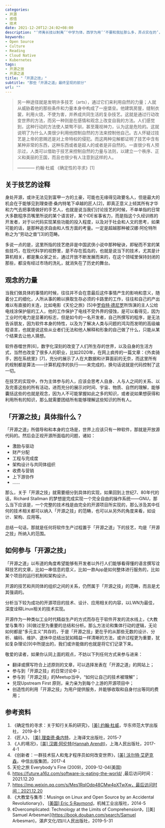 ```yaml
---
categories:
- 开源
- 感悟
- 技术
date: 2021-12-20T12:24:02+08:00
description: "‘师夷长技以制夷’‘中学为体，西学为用’‘不要和我扯那么多，弄点实在的’，有形的技艺，能够解决现实问题的，向来是受大众所欢迎的，那些抽象的、虚构的、形而上的内容，也总是被大众所鄙夷的，「开源之道」并非不知道这些，如果没有过去6年的累积，那么谈技术也就不是「开源之道」了，这是一个相互佐证、相互成就的彼此依赖的左右手，缺一不可。是时候来聊些大众可接受的实用的内容了。"
keywords:
- Open Source
- Culture
- Reading
- Cloud Native
- Kubernetes
tags:
- 开源之技
- 开源之道
title: "「开源之技」"
subtitle: "那些「开源之道」最终呈现的部分"
url: ""
---
```


> 另一种途径就是发明许多技艺（arts），通过它们来利用自然的力量；人就从威胁着他的那些条件和力量本身中构成了一座堡垒。他建筑房屋，缝制衣裳，利用火烧，不使为害，并养成共同生活的复杂技艺。这就是通过行动改变世界的方法，而另一种则是在感情和观念上改变自我的方法。人们感觉到，这种行动的方法使人桀骜不驯，甚至蔑视神力，认为这是危险的。这就说明了为什么人类很少利用他控制自然的方法来控制他自己。古人怀疑过技艺是上帝的恩赐还是对上帝特权的侵犯。而这两种见解都证明了技艺中含有某种非常的东西，这种东西或者是超人的或者是非自然的。一直很少有人预示过，人类可以借助于技艺来控制自然的力量与法则，以建立一个秩序、正义和美丽的王国，而且也很少有人注意到这样的人。
>
> ———— 约翰·杜威 《确定性的寻求》[1]

## 关于技艺的诠释

身处开源，或许无法见到富甲一方的土豪，可能也无缘得见政要名人，但是最大的机会在于能够见到理查德·桑内特笔下卓越的匠人[2]，即真正意义上倾其所有才华和力气去把事情做好的手艺人，也就是说当我们讨论技艺的时候，不单单指的日常大多数程序员嘴里所说的某个语言好，某个IDE省事省力，而是指这个久经训练的开发者，对于以代码实现某些功能的投入程度，以及对于社会和人文的思考，如果可能的话，是那种追求自由和人性方面的考量。一定是超越那种被汉娜·阿伦特所称之为“劳动之兽”[3]的范畴。

多说一点的是，这里所指的技艺绝非是中国武侠小说中那种秘诀，即秘而不宣的某些技巧，在现代科学的视野里，是不存在孤岛的，也就是说当下的技术，尤其是计算机相关，都是集众家之长，通过开放不断发展而来的，在这个领域里保持封闭的那些，都没有经过市场的洗礼，就消失在了历史的舞台。

## 观念的力量

当我们做具体的事情的时候，往往并不会在意最后这件事情产生的影响和意义，随着分工的细化，人所从事的赖以换取生存必须的卡路里的工作，往往和自己的产出难以有直接的关连，比如电影《天伦之旅》[5]中[罗伯特·德尼罗](https://movie.douban.com/celebrity/1054445/)所饰演的主人公给电线涂保护层的工人，他的工作保护了电线不受外界的侵蚀，是可以看得见，因为工业时代电力是显著的标志，但是如今的一名开发者，自己所撰写的程序，是无法告诉朋友，因为软件本身的特性，以及为了解决人类与问题的鸿沟而发明的高级编程语言，也就是说这些从业者们无法和他人解释和形象的自己做了什么，只能从某个结果去让他人猜想。

软件吞噬世界[6]，数字化深刻的改变了人们所生存的世界，以及自身的生活方式，当然也改变了很多人的职业，比如2020年，在网上疯传的一篇文章：《外卖骑手，困在系统里》[7]，充分的展示了人在大数据和计算面前的无奈，而这里所有的规制都是算法——计算机程序的执行——来完成的，换句话说就是代码控制了这一切。

在技艺的实现中，作为主体参与的人，应该会思考人自身、人与人之间的关系、以及完善这些的所有活动，进而充分的展示对时间、宇宙、物质、自然的理解，能够囊括这些的也就是观念，因为人不可能掌握如此之多的知识，或者说如果想获得和利用所有的知识，那么就需要团结所有能够理解这些知识的所有人。

## 「开源之技」具体指什么？

「开源之道」所倡导和和本身的立场是，世界上应该只有一种软件，那就是开放源代码的。然后会正视开源所面临的问题，诸如：

* 激励与驱动
* 财产分配
* 工程与完成度
* 架构设计与共同体组织
* 收费与营销
* 上下游协作
* ......

那么，关于「开源之技」就需要细分到具体的实现，如果回到上世纪7、80年代的话，Richard Stallman 的梦想是完成实现一个完全自由的操作系统——GNU，那么当下应该是，一个完整的技术栈是由完全的开源项目所实现的，那么涉及其中任何的技术相关都可以纳入「开源之技」的范畴，也可以从另外的角度来看，如设计、架构、应用等。

总结一句话，那就是任何将软件生产过程置于「开源之道」下的技艺，均是「开源之技」所纳入的范围。

## 如何参与「开源之技」

「开源之道」以布道的角度希望能够有开发者以外行人们能够看得懂的语言撰写诠释技艺的文章，比如一串信息的意义，比如一款App是如何整体进行服务的，比如某个项目的运行机制和架构设计。

开源的技艺和共同体的组织之间的关系，仍然属于「开源之技」的范畴，而且是尤其强调的。

分析当下较为成功的开源项目的技术、设计、应用相关的内容，以LWN为最佳，深度诠释Linux相关的技术实现。

开源作为一种类似工业时代精益生产的方式而存在于软件开发的流水线上，《大教堂与集市》[8]做过至为重要的总结和分析。那么方法论和集体行动的逻辑，无论如何都是“多元主义”共存的，于是「开源之技」更在乎的从那些无数的设计、分析、编码、维护、退休中总结出犹如精益一样清晰的方法，或许过程更为重要，犹如复杂理论[9]中所提出的，我们或许能做的也就是将它们记录下来。

敬爱的读者，如果你认同上面的观点，不妨以下列任何方式来参与进来：

* 翻译或撰写符合上述原则的文章，可以选择发表在「开源之道」的网站上；
* 参与到「开源之技」的日常讨论中；
* 参与到「开源之技」的Meetup当中，“如何让自己的技术被理解”；
* 兑现Upstream First 原则，亲力亲为到每个上游的开源项目中；
* 创造性的利用「开源之技」为用户提供服务，并能够收取和自身付出等同的费用；

## 参考资料

1. 《确定性的寻求：关于知行关系的研究》，[[美\] 约翰·杜威](https://book.douban.com/author/4514017)，华东师范大学出版社， 2019-8-1
2. 《匠人》， [[美\] 理查德·桑内特](https://book.douban.com/author/338765/)，上海译文出版社，2015-7
3. 《人的境况》，[[美\] 汉娜·阿伦特(Hannah Arendt)](https://book.douban.com/search/汉娜·阿伦特)，上海人民出版社，2017-4-1
4. 《创新者：一群技术狂人和鬼才程序员如何改变世界》，[[美\] 沃尔特·艾萨克森](https://book.douban.com/search/沃尔特·艾萨克森)，中信出版集团，2017-4
5. 天伦之旅 Everybody's Fine (2009)，2009-12-04(美国)
6. https://future.a16z.com/software-is-eating-the-world/ ,最后访问时间：2021.12.20
7. https://mp.weixin.qq.com/s/Mes1RqIOdp48CMw4pXTwXw，最后访问时间：2021.12.20
8. 《大教堂与集市：Musings on Linux and Open Source by an Accidental Revolutionary》， [[美国\] Eric S·Raymond](https://book.douban.com/author/802088/)，机械工业出版社，2014-5
9. 《Overcomplicated: Technology at the Limits of Comprehension》，[[美\] Samuel Arbesman](https://book.douban.com/search/Samuel Arbesman)，湛庐文化/四川人民出版社，2019-5-31

